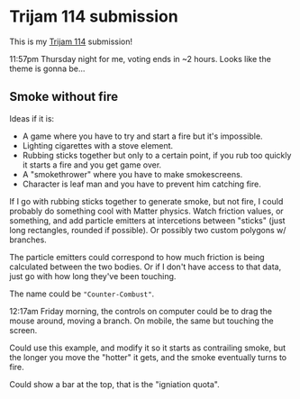 # Trijam 114 submission

This is my [Trijam 114](https://itch.io/jam/trijam-114) submission!

11:57pm Thursday night for me, voting ends in ~2 hours. Looks like the theme is gonna be...

## Smoke without fire

Ideas if it is:
- A game where you have to try and start a fire but it's impossible.
- Lighting cigarettes with a stove element.
- Rubbing sticks together but only to a certain point, if you rub too quickly it starts a fire and you get game over.
- A "smokethrower" where you have to make smokescreens.
- Character is leaf man and you have to prevent him catching fire.

If I go with rubbing sticks together to generate smoke, but not fire, I could probably do something cool with Matter physics. Watch friction values, or something, and add particle emitters at intercetions between "sticks" (just long rectangles, rounded if possible). Or possibly two custom polygons w/ branches.

The particle emitters could correspond to how much friction is being calculated between the two bodies. Or if I don't have access to that data, just go with how long they've been touching.

The name could be `"Counter-Combust"`.

12:17am Friday morning, the controls on computer could be to drag the mouse around, moving a branch. On mobile, the same but touching the screen.

Could use this example, and modify it so it starts as contrailing smoke, but the longer you move the "hotter" it gets, and the smoke eventually turns to fire.

Could show a bar at the top, that is the "igniation quota".